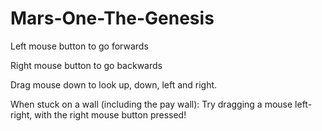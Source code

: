 # Mars-One-The-Genesis

Left mouse button to go forwards

Right mouse button to go backwards

Drag mouse down to look up, down, left and right.

When stuck on a wall (including the pay wall): Try dragging a mouse left-right, with the right mouse button pressed!
